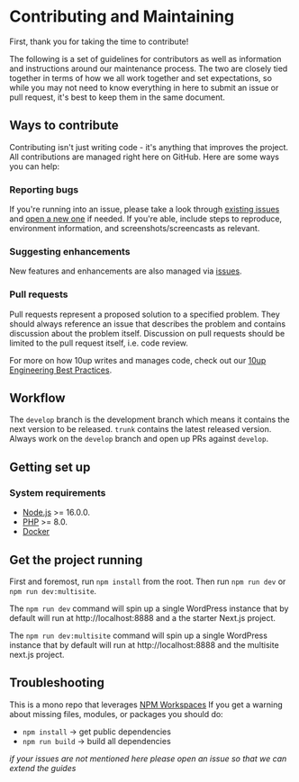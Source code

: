 # Contributing and Maintaining

First, thank you for taking the time to contribute!

The following is a set of guidelines for contributors as well as information and instructions around our maintenance process.  The two are closely tied together in terms of how we all work together and set expectations, so while you may not need to know everything in here to submit an issue or pull request, it's best to keep them in the same document.

## Ways to contribute

Contributing isn't just writing code - it's anything that improves the project.  All contributions are managed right here on GitHub. Here are some ways you can help:

### Reporting bugs

If you're running into an issue, please take a look through [existing issues](https://github.com/10up/headless/issues) and [open a new one](https://github.com/10up/headless/issues/new) if needed.  If you're able, include steps to reproduce, environment information, and screenshots/screencasts as relevant.

### Suggesting enhancements

New features and enhancements are also managed via [issues](https://github.com/10up/headless/issues).

### Pull requests

Pull requests represent a proposed solution to a specified problem.  They should always reference an issue that describes the problem and contains discussion about the problem itself.  Discussion on pull requests should be limited to the pull request itself, i.e. code review.

For more on how 10up writes and manages code, check out our [10up Engineering Best Practices](https://10up.github.io/Engineering-Best-Practices/).

## Workflow

The `develop` branch is the development branch which means it contains the next version to be released. `trunk` contains the latest released version.  Always work on the `develop` branch and open up PRs against `develop`.

## Getting set up

### System requirements

- [Node.js](https://nodejs.org/) >= 16.0.0.
- [PHP](https://www.php.net/) >= 8.0.
- [Docker](https://www.docker.com/)

## Get the project running

First and foremost, run `npm install` from the root. Then run `npm run dev` or `npm run dev:multisite`. 

The `npm run dev` command will spin up a single WordPress instance that by default will run at http://localhost:8888 and a the starter Next.js project.

The `npm run dev:multisite` command will spin up a single WordPress instance that by default will run at http://localhost:8888 and the multisite next.js project.


## Troubleshooting

This is a mono repo that leverages [NPM Workspaces](https://docs.npmjs.com/cli/v7/using-npm/workspaces)
If you get a warning about missing files, modules, or packages you should do:

- `npm install` -> get public dependencies
- `npm run build` -> build all dependencies

_if your issues are not mentioned here please open an issue so that we can extend the guides_